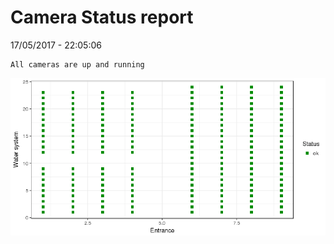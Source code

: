 Camera Status report
================
17/05/2017 - 22:05:06

    All cameras are up and running

![](camreport_files/figure-markdown_github/unnamed-chunk-2-1.png)
